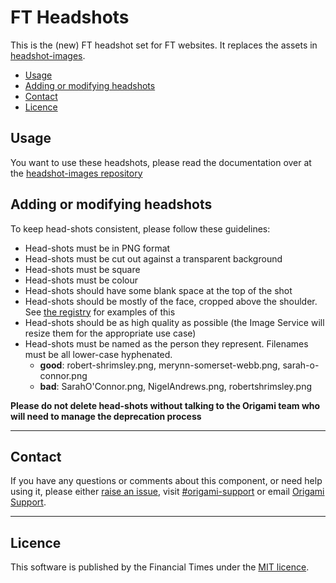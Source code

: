 # FT Headshots

This is the (new) FT headshot set for FT websites. It replaces the assets in [headshot-images](https://github.com/Financial-Times/headshot-images).

- [Usage](#usage)
- [Adding or modifying headshots](#adding-or-modifying-headshots)
- [Contact](#contact)
- [Licence](#licence)


## Usage

You want to use these headshots, please read the documentation over at the [headshot-images repository](https://github.com/Financial-Times/headshot-images)


## Adding or modifying headshots

To keep head-shots consistent, please follow these guidelines:

- Head-shots must be in PNG format
- Head-shots must be cut out against a transparent background
- Head-shots must be square
- Head-shots must be colour
- Head-shots should have some blank space at the top of the shot
- Head-shots should be mostly of the face, cropped above the shoulder. See [the registry](http://registry.origami.ft.com/components/headshot-images) for examples of this
- Head-shots should be as high quality as possible (the Image Service will resize them for the appropriate use case)
- Head-shots must be named as the person they represent. Filenames must be all lower-case hyphenated.
	- **good**: robert-shrimsley.png, merynn-somerset-webb.png, sarah-o-connor.png
	- **bad**: SarahO'Connor.png, NigelAndrews.png, robertshrimsley.png

**Please do not delete head-shots without talking to the Origami team who will need to manage the deprecation process**

----

## Contact

If you have any questions or comments about this component, or need help using it, please either [raise an issue](https://github.com/Financial-Times/ftheadshots/issues), visit [#origami-support](https://financialtimes.slack.com/messages/origami-support/) or email [Origami Support](mailto:origami-support@ft.com).

----

## Licence

This software is published by the Financial Times under the [MIT licence](http://opensource.org/licenses/MIT).
